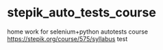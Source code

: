 # stepik_auto_tests_course
home work for selenium+python autotests course 
https://stepik.org/course/575/syllabus
test
